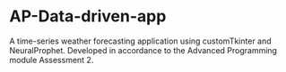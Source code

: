 # AP-Data-driven-app
A time-series weather forecasting application using customTkinter and NeuralProphet. Developed in accordance to the Advanced Programming module Assessment 2.


